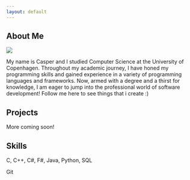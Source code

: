 ```yaml
---
layout: default
---
```


## About Me

<img class="profile-picture" src="sherlock.jpg">

My name is Casper and I studied Computer Science at the University of Copenhagen. Throughout my academic journey, I have honed my programming skills and gained experience in a variety of programming languages and frameworks. Now, armed with a degree and a thirst for knowledge, I am eager to jump into the professional world of software development! Follow me here to see things that i create :)

## Projects

More coming soon!

## Skills

C, C++, C#, F#, Java, Python, SQL

Git